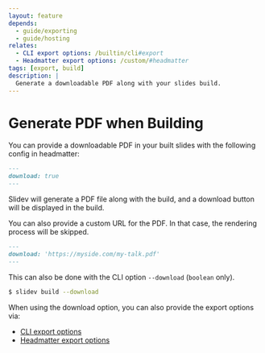 ```yaml
---
layout: feature
depends:
  - guide/exporting
  - guide/hosting
relates:
  - CLI export options: /builtin/cli#export
  - Headmatter export options: /custom/#headmatter
tags: [export, build]
description: |
  Generate a downloadable PDF along with your slides build.
---
```


# Generate PDF when Building

You can provide a downloadable PDF in your built slides with the following config in headmatter:

```md
---
download: true
---
```

Slidev will generate a PDF file along with the build, and a download button will be displayed in the build.

You can also provide a custom URL for the PDF. In that case, the rendering process will be skipped.

```md
---
download: 'https://myside.com/my-talk.pdf'
---
```

This can also be done with the CLI option `--download` (`boolean` only).

```bash
$ slidev build --download
```

When using the download option, you can also provide the export options via:

- [CLI export options](/builtin/cli#export)
- [Headmatter export options](/custom/#frontmatter-configures)

